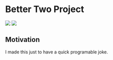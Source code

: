 # Better Two Project

<img src="https://shields.io/badge/react-black?logo=react&style=for-the-badge"/> <img src="https://img.shields.io/badge/Mantine-black?style=for-the-badge&logo=Mantine&logoColor=339af0"/>


## Motivation

I made this just to have a quick programable joke.